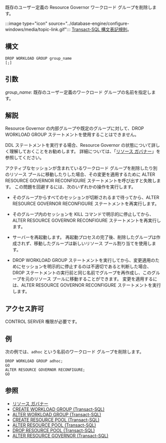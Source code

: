 既存のユーザー定義の Resource Governor ワークロード グループを削除します。

:::image type="icon" source="../database-engine/configure-windows/media/topic-link.gif"::: [Transact-SQL 構文表記規則](../t-sql/language-elements/transact-sql-syntax-conventions-transact-sql.md)。

## <a name="syntax"></a>構文

```syntaxsql
DROP WORKLOAD GROUP group_name
[;]
```

## <a name="arguments"></a>引数

*group_name*: 既存のユーザー定義のワークロード グループの名前を指定します。

## <a name="remarks"></a>解説

Resource Governor の内部グループや既定のグループに対して、DROP WORKLOAD GROUP ステートメントを使用することはできません。

DDL ステートメントを実行する場合、Resource Governor の状態について詳しく理解しておくことをお勧めします。 詳細については、「[リソース ガバナー](../relational-databases/resource-governor/resource-governor.md)」を参照してください。

アクティブなセッションが含まれているワークロード グループを削除したり別のリソース プールに移動したりした場合、その変更を適用するために ALTER RESOURCE GOVERNOR RECONFIGURE ステートメントを呼び出すと失敗します。 この問題を回避するには、次のいずれかの操作を実行します。

- そのグループからすべてのセッションが切断されるまで待ってから、ALTER RESOURCE GOVERNOR RECONFIGURE ステートメントを再実行します。

- そのグループ内のセッションを KILL コマンドで明示的に停止してから、ALTER RESOURCE GOVERNOR RECONFIGURE ステートメントを再実行します。

- サーバーを再起動します。 再起動プロセスの完了後、削除したグループは作成されず、移動したグループは新しいリソース プール割り当てを使用します。

- DROP WORKLOAD GROUP ステートメントを実行してから、変更適用のためにセッションを明示的に停止するのは不適切であると判断した場合、DROP ステートメントの実行前と同じ名前でグループを再作成し、このグループを元のリソース プールに移動することができます。 変更を適用するには、ALTER RESOURCE GOVERNOR RECONFIGURE ステートメントを実行します。

## <a name="permissions"></a>アクセス許可

CONTROL SERVER 権限が必要です。

## <a name="examples"></a>例

次の例では、`adhoc` という名前のワークロード グループを削除します。

```
DROP WORKLOAD GROUP adhoc;
GO
ALTER RESOURCE GOVERNOR RECONFIGURE;
GO
```

## <a name="see-also"></a>参照

- [リソース ガバナー](../relational-databases/resource-governor/resource-governor.md)
- [CREATE WORKLOAD GROUP &#40;Transact-SQL&#41;](../t-sql/statements/create-workload-group-transact-sql.md)  
- [ALTER WORKLOAD GROUP &#40;Transact-SQL&#41;](../t-sql/statements/alter-workload-group-transact-sql.md)
- [CREATE RESOURCE POOL &#40;Transact-SQL&#41;](../t-sql/statements/create-resource-pool-transact-sql.md)
- [ALTER RESOURCE POOL &#40;Transact-SQL&#41;](../t-sql/statements/alter-resource-pool-transact-sql.md)
- [DROP RESOURCE POOL &#40;Transact-SQL&#41;](../t-sql/statements/drop-resource-pool-transact-sql.md)
- [ALTER RESOURCE GOVERNOR &#40;Transact-SQL&#41;](../t-sql/statements/alter-resource-governor-transact-sql.md)  